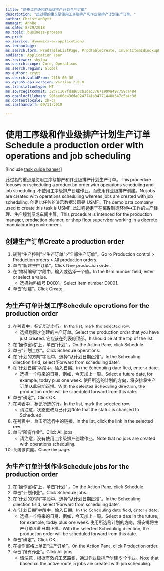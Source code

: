 ```yaml
--- 
title: "使用工序级和作业级排产计划生产订单"
description: "此过程的重点是使用工序级排产和作业级排产计划生产订单。"
author: ChristianRytt
manager: AnnBe
ms.date: 8/29/2018
ms.topic: business-process
ms.prod: 
ms.service: dynamics-ax-applications
ms.technology: 
ms.search.form: ProdTableListPage, ProdTableCreate, InventItemIdLookupPurchase, ProdSchedule, ProdTable, ProdRouteJob
audience: Application User
ms.reviewer: shylaw
ms.search.scope: Core, Operations
ms.search.region: Global
ms.author: crytt
ms.search.validFrom: 2016-06-30
ms.dyn365.ops.version: Version 7.0.0
ms.translationtype: HT
ms.sourcegitcommit: 32d71167fdad65cb1dec37671999a497759ca484
ms.openlocfilehash: 90bae66e436da0247741a34771448a347c5a4c3d
ms.contentlocale: zh-cn
ms.lasthandoff: 09/11/2018

---
```

# <a name="schedule-a-production-order-with-operations-and-job-scheduling"></a><span data-ttu-id="1e6c1-103">使用工序级和作业级排产计划生产订单</span><span class="sxs-lookup"><span data-stu-id="1e6c1-103">Schedule a production order with operations and job scheduling</span></span>

[!include [task guide banner](../../includes/task-guide-banner.md)]

<span data-ttu-id="1e6c1-104">此过程的重点是使用工序级排产和作业级排产计划生产订单。</span><span class="sxs-lookup"><span data-stu-id="1e6c1-104">This procedure focuses on scheduling a production order with operations scheduling and job scheduling.</span></span> <span data-ttu-id="1e6c1-105">不使用工序级排产创建作业，而使用作业级排产创建。</span><span class="sxs-lookup"><span data-stu-id="1e6c1-105">No jobs are created with operations scheduling whereas jobs are created with job scheduling.</span></span> <span data-ttu-id="1e6c1-106">创建此任务的演示数据公司是 USMF。</span><span class="sxs-lookup"><span data-stu-id="1e6c1-106">The demo data company used to create this task is USMF.</span></span> <span data-ttu-id="1e6c1-107">此过程适用于在离散制造环境中工作的生产经理、生产规划员或车间主管。</span><span class="sxs-lookup"><span data-stu-id="1e6c1-107">This procedure is intended for the production manager, production planner, or shop floor supervisor working in a discrete manufacturing environment.</span></span>


## <a name="create-a-production-order"></a><span data-ttu-id="1e6c1-108">创建生产订单</span><span class="sxs-lookup"><span data-stu-id="1e6c1-108">Create a production order</span></span>
1. <span data-ttu-id="1e6c1-109">转到“生产控制”>“生产订单”>“全部生产订单”。</span><span class="sxs-lookup"><span data-stu-id="1e6c1-109">Go to Production control > Production orders > All production orders.</span></span>
2. <span data-ttu-id="1e6c1-110">单击“新建生产订单”。</span><span class="sxs-lookup"><span data-stu-id="1e6c1-110">Click New production order.</span></span>
3. <span data-ttu-id="1e6c1-111">在“物料编号”字段中，输入或选择一个值。</span><span class="sxs-lookup"><span data-stu-id="1e6c1-111">In the Item number field, enter or select a value.</span></span>
    * <span data-ttu-id="1e6c1-112">选择物料编号 D0001。</span><span class="sxs-lookup"><span data-stu-id="1e6c1-112">Select Item number D0001.</span></span>  
4. <span data-ttu-id="1e6c1-113">单击“创建”。</span><span class="sxs-lookup"><span data-stu-id="1e6c1-113">Click Create.</span></span>

## <a name="schedule-operations-for-the-production-order"></a><span data-ttu-id="1e6c1-114">为生产订单计划工序</span><span class="sxs-lookup"><span data-stu-id="1e6c1-114">Schedule operations for the production order</span></span>
1. <span data-ttu-id="1e6c1-115">在列表中，标记所选的行。</span><span class="sxs-lookup"><span data-stu-id="1e6c1-115">In the list, mark the selected row.</span></span>
    * <span data-ttu-id="1e6c1-116">选择您刚才创建的生产订单。</span><span class="sxs-lookup"><span data-stu-id="1e6c1-116">Select the production order that you have just created.</span></span> <span data-ttu-id="1e6c1-117">它应该在列表的顶部。</span><span class="sxs-lookup"><span data-stu-id="1e6c1-117">It should be at the top of the list.</span></span>      
2. <span data-ttu-id="1e6c1-118">在“操作窗格”上，单击“计划” 。</span><span class="sxs-lookup"><span data-stu-id="1e6c1-118">On the Action Pane, click Schedule.</span></span>
3. <span data-ttu-id="1e6c1-119">单击“计划工序”。</span><span class="sxs-lookup"><span data-stu-id="1e6c1-119">Click Schedule operations.</span></span>
4. <span data-ttu-id="1e6c1-120">在“计划的方向”字段中，选择“从计划日期正推”。</span><span class="sxs-lookup"><span data-stu-id="1e6c1-120">In the Scheduling direction field, select 'Forward from scheduling date'.</span></span>
5. <span data-ttu-id="1e6c1-121">在“计划日期”字段中，输入日期。</span><span class="sxs-lookup"><span data-stu-id="1e6c1-121">In the Scheduling date field, enter a date.</span></span>
    * <span data-ttu-id="1e6c1-122">选择一个将来的日期，例如，今天加上一周。</span><span class="sxs-lookup"><span data-stu-id="1e6c1-122">Select a future date, for example, today plus one week.</span></span> <span data-ttu-id="1e6c1-123">使用所选的计划的方向，将安排将生产订单从此日期正推。</span><span class="sxs-lookup"><span data-stu-id="1e6c1-123">With the selected Scheduling direction, the production order will be scheduled forward from this date.</span></span>  
6. <span data-ttu-id="1e6c1-124">单击“确定”。</span><span class="sxs-lookup"><span data-stu-id="1e6c1-124">Click OK.</span></span>
7. <span data-ttu-id="1e6c1-125">在列表中，标记所选的行。</span><span class="sxs-lookup"><span data-stu-id="1e6c1-125">In the list, mark the selected row.</span></span>
    * <span data-ttu-id="1e6c1-126">请注意，状态更改为已计划</span><span class="sxs-lookup"><span data-stu-id="1e6c1-126">Note that the status is changed to Scheduled.</span></span>  
8. <span data-ttu-id="1e6c1-127">在列表中，单击所选行中的链接。</span><span class="sxs-lookup"><span data-stu-id="1e6c1-127">In the list, click the link in the selected row.</span></span>
9. <span data-ttu-id="1e6c1-128">单击“所有作业”。</span><span class="sxs-lookup"><span data-stu-id="1e6c1-128">Click All jobs.</span></span>
    * <span data-ttu-id="1e6c1-129">请注意，没有使用工序级排产创建作业。</span><span class="sxs-lookup"><span data-stu-id="1e6c1-129">Note that no jobs are created with operations scheduling.</span></span>  
10. <span data-ttu-id="1e6c1-130">关闭该页面。</span><span class="sxs-lookup"><span data-stu-id="1e6c1-130">Close the page.</span></span>

## <a name="schedule-jobs-for-the-production-order"></a><span data-ttu-id="1e6c1-131">为生产订单计划作业</span><span class="sxs-lookup"><span data-stu-id="1e6c1-131">Schedule jobs for the production order</span></span>
1. <span data-ttu-id="1e6c1-132">在“操作窗格”上，单击“计划” 。</span><span class="sxs-lookup"><span data-stu-id="1e6c1-132">On the Action Pane, click Schedule.</span></span>
2. <span data-ttu-id="1e6c1-133">单击“计划作业”。</span><span class="sxs-lookup"><span data-stu-id="1e6c1-133">Click Schedule jobs.</span></span>
3. <span data-ttu-id="1e6c1-134">在“计划的方向”字段中，选择“从计划日期正推”。</span><span class="sxs-lookup"><span data-stu-id="1e6c1-134">In the Scheduling direction field, select 'Forward from scheduling date'.</span></span>
4. <span data-ttu-id="1e6c1-135">在“计划日期”字段中，输入日期。</span><span class="sxs-lookup"><span data-stu-id="1e6c1-135">In the Scheduling date field, enter a date.</span></span>
    * <span data-ttu-id="1e6c1-136">选择一个将来的日期，例如，今天加上一周。</span><span class="sxs-lookup"><span data-stu-id="1e6c1-136">Select a date in the future, for example, today plus one week.</span></span> <span data-ttu-id="1e6c1-137">使用所选的计划的方向，将安排将生产订单从此日期正推。</span><span class="sxs-lookup"><span data-stu-id="1e6c1-137">With the selected Scheduling direction, the production order will be scheduled forward from this date.</span></span>  
5. <span data-ttu-id="1e6c1-138">单击“确定”。</span><span class="sxs-lookup"><span data-stu-id="1e6c1-138">Click OK.</span></span>
6. <span data-ttu-id="1e6c1-139">在操作窗格上单击“生产订单”。</span><span class="sxs-lookup"><span data-stu-id="1e6c1-139">On the Action Pane, click Production order.</span></span>
7. <span data-ttu-id="1e6c1-140">单击“所有作业”。</span><span class="sxs-lookup"><span data-stu-id="1e6c1-140">Click All jobs.</span></span>
    * <span data-ttu-id="1e6c1-141">请注意，根据有效的工艺路线，通过作业级排产创建 5 个作业。</span><span class="sxs-lookup"><span data-stu-id="1e6c1-141">Note that based on the active route, 5 jobs are created with job scheduling.</span></span>  


